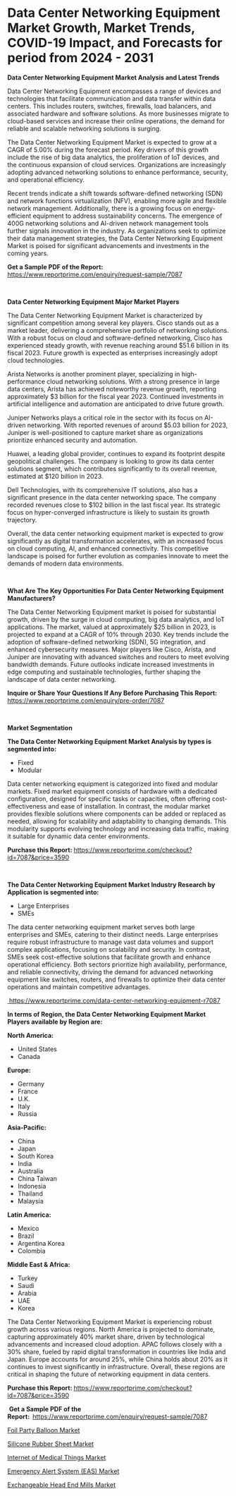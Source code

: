 <p><h1>Data Center Networking Equipment Market Growth, Market Trends, COVID-19 Impact, and Forecasts for period from 2024 - 2031</h1></p><p><strong>Data Center Networking Equipment Market Analysis and Latest Trends</strong></p>
<p><p>Data Center Networking Equipment encompasses a range of devices and technologies that facilitate communication and data transfer within data centers. This includes routers, switches, firewalls, load balancers, and associated hardware and software solutions. As more businesses migrate to cloud-based services and increase their online operations, the demand for reliable and scalable networking solutions is surging.</p><p>The Data Center Networking Equipment Market is expected to grow at a CAGR of 5.00% during the forecast period. Key drivers of this growth include the rise of big data analytics, the proliferation of IoT devices, and the continuous expansion of cloud services. Organizations are increasingly adopting advanced networking solutions to enhance performance, security, and operational efficiency.</p><p>Recent trends indicate a shift towards software-defined networking (SDN) and network functions virtualization (NFV), enabling more agile and flexible network management. Additionally, there is a growing focus on energy-efficient equipment to address sustainability concerns. The emergence of 400G networking solutions and AI-driven network management tools further signals innovation in the industry. As organizations seek to optimize their data management strategies, the Data Center Networking Equipment Market is poised for significant advancements and investments in the coming years.</p></p>
<p><strong>Get a Sample PDF of the Report:&nbsp;</strong> <a href="https://www.reportprime.com/enquiry/request-sample/7087?utm_campaign=12&utm_medium=2&utm_source=Github&utm_content=ia&utm_term=28102024&utm_id=data-center-networking-equipment">https://www.reportprime.com/enquiry/request-sample/7087</a></p>
<p>&nbsp;</p>
<p><strong>Data Center Networking Equipment Major Market Players</strong></p>
<p><p>The Data Center Networking Equipment Market is characterized by significant competition among several key players. Cisco stands out as a market leader, delivering a comprehensive portfolio of networking solutions. With a robust focus on cloud and software-defined networking, Cisco has experienced steady growth, with revenue reaching around $51.6 billion in its fiscal 2023. Future growth is expected as enterprises increasingly adopt cloud technologies.</p><p>Arista Networks is another prominent player, specializing in high-performance cloud networking solutions. With a strong presence in large data centers, Arista has achieved noteworthy revenue growth, reporting approximately $3 billion for the fiscal year 2023. Continued investments in artificial intelligence and automation are anticipated to drive future growth.</p><p>Juniper Networks plays a critical role in the sector with its focus on AI-driven networking. With reported revenues of around $5.03 billion for 2023, Juniper is well-positioned to capture market share as organizations prioritize enhanced security and automation. </p><p>Huawei, a leading global provider, continues to expand its footprint despite geopolitical challenges. The company is looking to grow its data center solutions segment, which contributes significantly to its overall revenue, estimated at $120 billion in 2023.</p><p>Dell Technologies, with its comprehensive IT solutions, also has a significant presence in the data center networking space. The company recorded revenues close to $102 billion in the last fiscal year. Its strategic focus on hyper-converged infrastructure is likely to sustain its growth trajectory.</p><p>Overall, the data center networking equipment market is expected to grow significantly as digital transformation accelerates, with an increased focus on cloud computing, AI, and enhanced connectivity. This competitive landscape is poised for further evolution as companies innovate to meet the demands of modern data environments.</p></p>
<p>&nbsp;</p>
<p><strong>What Are The Key Opportunities For Data Center Networking Equipment Manufacturers?</strong></p>
<p><p>The Data Center Networking Equipment market is poised for substantial growth, driven by the surge in cloud computing, big data analytics, and IoT applications. The market, valued at approximately $25 billion in 2023, is projected to expand at a CAGR of 10% through 2030. Key trends include the adoption of software-defined networking (SDN), 5G integration, and enhanced cybersecurity measures. Major players like Cisco, Arista, and Juniper are innovating with advanced switches and routers to meet evolving bandwidth demands. Future outlooks indicate increased investments in edge computing and sustainable technologies, further shaping the landscape of data center networking.</p></p>
<p><strong>Inquire or Share Your Questions If Any Before Purchasing This Report:</strong> <a href="https://www.reportprime.com/enquiry/pre-order/7087?utm_campaign=12&utm_medium=2&utm_source=Github&utm_content=ia&utm_term=28102024&utm_id=data-center-networking-equipment">https://www.reportprime.com/enquiry/pre-order/7087</a></p>
<p>&nbsp;</p>
<p><strong>Market Segmentation</strong></p>
<p><strong>The Data Center Networking Equipment Market Analysis by types is segmented into:</strong></p>
<p><ul><li>Fixed</li><li>Modular</li></ul></p>
<p><p>Data center networking equipment is categorized into fixed and modular markets. Fixed market equipment consists of hardware with a dedicated configuration, designed for specific tasks or capacities, often offering cost-effectiveness and ease of installation. In contrast, the modular market provides flexible solutions where components can be added or replaced as needed, allowing for scalability and adaptability to changing demands. This modularity supports evolving technology and increasing data traffic, making it suitable for dynamic data center environments.</p></p>
<p><strong>Purchase this Report:&nbsp;</strong><a href="https://www.reportprime.com/checkout?id=7087&price=3590&utm_campaign=12&utm_medium=2&utm_source=Github&utm_content=ia&utm_term=28102024&utm_id=data-center-networking-equipment">https://www.reportprime.com/checkout?id=7087&price=3590</a></p>
<p>&nbsp;</p>
<p><strong>The Data Center Networking Equipment Market Industry Research by Application is segmented into:</strong></p>
<p><ul><li>Large Enterprises</li><li>SMEs</li></ul></p>
<p><p>The data center networking equipment market serves both large enterprises and SMEs, catering to their distinct needs. Large enterprises require robust infrastructure to manage vast data volumes and support complex applications, focusing on scalability and security. In contrast, SMEs seek cost-effective solutions that facilitate growth and enhance operational efficiency. Both sectors prioritize high availability, performance, and reliable connectivity, driving the demand for advanced networking equipment like switches, routers, and firewalls to optimize their data center operations and maintain competitive advantages.</p></p>
<p><a href="https://www.reportprime.com/data-center-networking-equipment-r7087?utm_campaign=12&utm_medium=2&utm_source=Github&utm_content=ia&utm_term=28102024&utm_id=data-center-networking-equipment">&nbsp;https://www.reportprime.com/data-center-networking-equipment-r7087</a></p>
<p><strong>In terms of Region, the Data Center Networking Equipment Market Players available by Region are:</strong></p>
<p>
    <p> <strong> North America: </strong>
        <ul>
            <li>United States</li>
            <li>Canada</li>
        </ul>
        </p> 
    <p> <strong> Europe: </strong>
        <ul>
            <li>Germany</li>
            <li>France</li>
            <li>U.K.</li>
            <li>Italy</li>
            <li>Russia</li>
        </ul>
        </p> 
    <p> <strong> Asia-Pacific: </strong>
        <ul>
            <li>China</li>
            <li>Japan</li>
            <li>South Korea</li>
            <li>India</li>
            <li>Australia</li>
            <li>China Taiwan</li>
            <li>Indonesia</li>
            <li>Thailand</li>
            <li>Malaysia</li>
        </ul>
        </p> 
    <p> <strong> Latin America: </strong>
        <ul>
            <li>Mexico</li>
            <li>Brazil</li>
            <li>Argentina Korea</li>
            <li>Colombia</li>
        </ul>
        </p> 
    <p> <strong> Middle East & Africa: </strong>
        <ul>
            <li>Turkey</li>
            <li>Saudi</li>
            <li>Arabia</li>
            <li>UAE</li>
            <li>Korea</li>
        </ul>
    </p>
    </p>
<p><p>The Data Center Networking Equipment Market is experiencing robust growth across various regions. North America is projected to dominate, capturing approximately 40% market share, driven by technological advancements and increased cloud adoption. APAC follows closely with a 30% share, fueled by rapid digital transformation in countries like India and Japan. Europe accounts for around 25%, while China holds about 20% as it continues to invest significantly in infrastructure. Overall, these regions are critical in shaping the future of networking equipment in data centers.</p></p>
<p><strong>Purchase this Report: </strong><a href="https://www.reportprime.com/checkout?id=7087&price=3590&utm_campaign=12&utm_medium=2&utm_source=Github&utm_content=ia&utm_term=28102024&utm_id=data-center-networking-equipment">https://www.reportprime.com/checkout?id=7087&price=3590</a></p>
<p>&nbsp;<strong>Get a Sample PDF of the Report:&nbsp;&nbsp;</strong><a href="https://www.reportprime.com/enquiry/request-sample/7087?utm_campaign=12&utm_medium=2&utm_source=Github&utm_content=ia&utm_term=28102024&utm_id=data-center-networking-equipment">https://www.reportprime.com/enquiry/request-sample/7087</a></p>
<p><strong></strong></p>
<p><p><a href="https://www.linkedin.com/pulse/foil-party-balloon-market-industry-landscape-growth-trajectories-imlue?utm_campaign=12&utm_medium=2&utm_source=Github&utm_content=ia&utm_term=28102024&utm_id=data-center-networking-equipment">Foil Party Balloon Market</a></p><p><a href="https://medium.com/@hentonwytandusyl0/silicone-rubber-sheet-market-trends-and-insights-market-type-and-market-application-analysis-for-c2abc7841b4c?postPublishedType=repub&utm_campaign=12&utm_medium=2&utm_source=Github&utm_content=ia&utm_term=28102024&utm_id=data-center-networking-equipment">Silicone Rubber Sheet Market</a></p><p><a href="https://github.com/shauntarfpso/Market-Research-Report-List-1/blob/main/internet-of-medical-things-market.md?utm_campaign=12&utm_medium=2&utm_source=Github&utm_content=ia&utm_term=28102024&utm_id=data-center-networking-equipment">Internet of Medical Things Market</a></p><p><a href="https://issuu.com/reportprime-2/docs/emergency-alert-system-eas-market-s_1f57affc035fbf?utm_campaign=12&utm_medium=2&utm_source=Github&utm_content=ia&utm_term=28102024&utm_id=data-center-networking-equipment">Emergency Alert System (EAS) Market</a></p><p><a href="https://issuu.com/reportprime-2/docs/exchangeable-head-end-mills-market-_93cb1cf615eb55?utm_campaign=12&utm_medium=2&utm_source=Github&utm_content=ia&utm_term=28102024&utm_id=data-center-networking-equipment">Exchangeable Head End Mills Market</a></p></p>